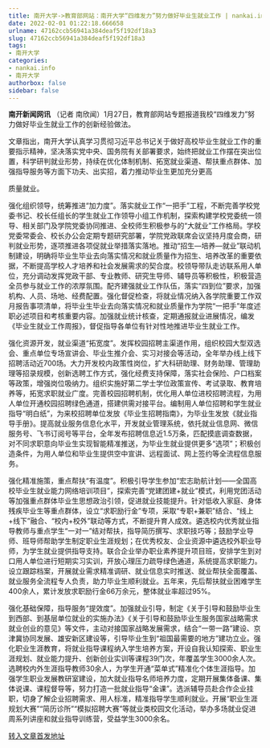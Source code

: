 ```yaml
---
title: 南开大学->教育部网站：南开大学“四维发力”努力做好毕业生就业工作 | nankai.info
date: 2022-02-01 01:22:18.666658
urlname: 47162ccb56941a384deaf5f192df18a3
slug: 47162ccb56941a384deaf5f192df18a3
tags: 
- 南开大学
categories:
- nankai.info
- 南开大学
authorbox: false
sidebar: false
---
```

**南开新闻网讯** （记者 南欣闻）1月27日，教育部网站专题报道我校“四维发力”努力做好毕业生就业工作的创新经验做法。

文章指出，南开大学认真学习贯彻习近平总书记关于做好高校毕业生就业工作的重要指示精神，坚决落实党中央、国务院有关部署要求，始终把就业工作摆在突出位置，科学研判就业形势，持续在优化体制机制、拓宽就业渠道、帮扶重点群体、加强指导服务等方面下功夫、出实招，着力推动毕业生更加充分更高
<!--more-->
质量就业。

强化组织领导，统筹推进“加力度”。落实就业工作“一把手”工程，不断完善学校党委书记、校长任组长的学生就业工作领导小组工作机制，探索构建学校党委统一领导、相关部门及学院党委协同推进、全校师生积极参与的“大就业”工作格局。学校党委常委会、校长办公会定期专题研究部署，学院党政联席会议坚持月度会商，研判就业形势，逐项推进各项促就业举措落实落地。推动“招生—培养—就业”联动机制建设，明确将毕业生毕业去向落实情况和就业质量作为招生、培养改革的重要依据，不断提高学校人才培养和社会发展需求的契合度。校领导带队走访联系用人单位，充分调动发挥党政干部、专业教师、研究生导师、辅导员等积极性，积极营造全员参与就业工作的浓厚氛围。配齐建强就业工作队伍，落实“四到位”要求，加强机构、人员、场地、经费配置。强化督促检查，将就业情况纳入各学院重要工作双月报告事项清单，将毕业生毕业去向落实情况和就业质量作为学院“一把手”年度述职必述项目和考核重要内容。加强就业统计核查，定期通报就业进展情况，编发《毕业生就业工作周报》，督促指导各单位有针对性地推进毕业生就业工作。

强化资源开发，就业渠道“拓宽度”。发挥校园招聘主渠道作用，组织校园大型双选会、重点单位专场宣讲会、毕业生推介会、实习对接会等活动，全年举办线上线下招聘活动近700场。大力开发校内政策性岗位，扩大科研助理、财务助理、管理助理等招录规模，创新选聘工作方式，强化经费支持保障，落实社会保险、户口档案等政策，增强岗位吸纳力。组织实施好第二学士学位政策宣传、考试录取、教育培养等，拓宽求职就业广度。完善校园招聘机制，优化用人单位进校招聘流程，为用人单位开通校园招聘绿色通道，搭建供需对接平台。编制用人单位招聘和学生就业指导“明白纸”，为来校招聘单位发放《毕业生招聘指南》，为毕业生发放《就业指导手册》。提高就业服务信息化水平，开发就业管理系统，依托就业信息网、微信服务号、飞书订阅号等平台，全年发布招聘信息近1.5万条，匹配摸底调查数据，对不同求职意向毕业生实现智能精准推送，为毕业生就业提供更多“选项”；积极创造条件，为用人单位和毕业生提供空中宣讲、远程面试、网上签约等全流程信息服务。

强化精准施策，重点帮扶“有温度”。积极引导学生参加“宏志助航计划——全国高校毕业生就业能力网络培训项目”，探索完善“党建团建+就业”模式，利用党团活动等加强重点群体毕业生思想政治引领，促进就业技能提升。针对低收入家庭、身体残疾毕业生等重点群体，设立“求职励行金”专项，采取“专职+兼职”结合、“线上+线下”融合、“校内+校外”联动等方式，不断提升育人成效。遴选校内优秀就业指导教师与重点学生“一对一”结对帮扶，指导简历撰写、求职技巧等；鼓励学业导师、班导师帮助学生制定职业生涯规划；在优秀校友、企业资源中遴选校外职业导师，为学生就业提供指导支持。联合企业举办职业素养提升项目班，安排学生到对口用人单位进行短期实习实训，开放心理压力疏导绿色通道，系统提高求职能力。设立跟踪档案，开展就业需求精准调研、就业信息实时推送、就业帮扶全面覆盖、就业服务全流程专人负责，助力毕业生顺利就业。五年来，先后帮扶就业困难学生400余人，累计发放求职励行金66万余元，整体就业率超过95%。

强化基础保障，指导服务“提效度”。加强就业引导，制定《关于引导和鼓励毕业生到西部、到基层单位就业的实施办法》《关于引导和鼓励毕业生服务国家战略需求就业创业的意见》等文件，主动对接国家战略发展需求，结合“一带一路”建设、京津冀协同发展、雄安新区建设等，引导毕业生到“祖国最需要的地方”建功立业。强化职业生涯教育，将就业指导课程纳入学生培养方案，开设自我认知探索、职业生涯规划、就业能力提升、创新创业实训等课程39门次，年覆盖学生3000余人次。选聘校内外生涯指导教师30余人，为学生开通“菜单式”精准化个体生涯指导。加强学生职业发展教研室建设，加大就业指导名师培养力度，定期开展集体备课、集体说课、课程督导等，努力打造一批就业指导“金课”。选派辅导员赴合作企业挂职，切身了解企业招聘需求、用人标准，精准指导学生顺利就业。开展“职业生涯规划大赛”“简历诊所”“模拟招聘大赛”等就业类校园文化活动，举办多场就业促进周系列讲座和就业指导训练营，受益学生3000余名。



[转入文章首发地址](http://news.nankai.edu.cn/ywsd/system/2022/01/27/030050187.shtml)